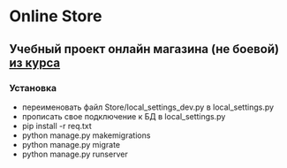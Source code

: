 # Online Store
## Учебный проект онлайн магазина (не боевой) [из курса](https://djangochannel.com/course/programming/development-of-an-online-store-on-django/)

### Установка
- переименовать файл Store/local_settings_dev.py в local_settings.py
- прописать свое подключение к БД в local_settings.py
- pip install -r req.txt
- python manage.py makemigrations
- python manage.py migrate
- python manage.py runserver

